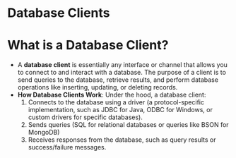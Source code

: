 # Database Clients

# What is a Database Client?

- A **database client** is essentially any interface or channel that allows you to connect to and interact with a database. The purpose of a client is to send queries to the database, retrieve results, and perform database operations like inserting, updating, or deleting records.
- **How Database Clients Work**: Under the hood, a database client:
  1. Connects to the database using a driver (a protocol-specific implementation, such as JDBC for Java, ODBC for Windows, or custom drivers for specific databases).
  2. Sends queries (SQL for relational databases or queries like BSON for MongoDB)
  3. Receives responses from the database, such as query results or success/failure messages.
